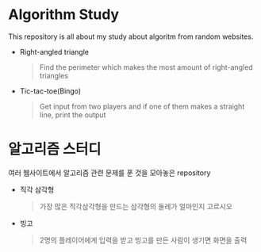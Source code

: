 # Algorithm Study

This repository is all about my study about algoritm from random websites.
* Right-angled triangle
  > Find the perimeter which makes the most amount of right-angled triangles
* Tic-tac-toe(Bingo)
  > Get input from two players and if one of them makes a straight line, print the output
  
  
# 알고리즘 스터디
여러 웹사이트에서 알고리즘 관련 문제를 푼 것을 모아놓은 repository
* 직각 삼각형
  > 가장 많은 직각삼각형을 만드는 삼각형의 둘레가 얼마인지 고르시오
* 빙고
  > 2명의 플레이어에게 입력을 받고 빙고를 만든 사람이 생기면 화면을 출력
